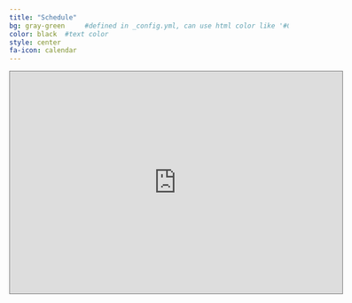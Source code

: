 ```yaml
---
title: "Schedule"
bg: gray-green     #defined in _config.yml, can use html color like '#010101'
color: black  #text color
style: center
fa-icon: calendar
---
```


<div class="container">
    <div class="row">
        <div class="col-md-6 col-md-offset-3">
            <div class='embed-container no-scroll'>
                <div class="responsive-iframe-container">
                <iframe src="https://www.google.com/calendar/embed?title=Aikido%20of%20Northern%20VA&amp;showTitle=0&amp;mode=AGENDA&amp;height=400&amp;wkst=1&amp;bgcolor=%23ffffff&amp;src=krrbij4mculvupc0hlflbb4h2g%40group.calendar.google.com&amp;color=%23691426&amp;ctz=America%2FNew_York" style=" border:solid 1px #777 " width="600" height="400" frameborder="0" scrolling="no"></iframe>
                </div>
            </div>
        </div>
    </div>
</div>

